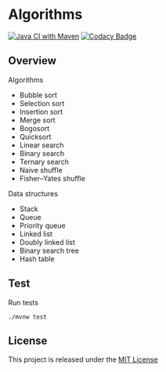 # Algorithms
[![Java CI with Maven](https://github.com/nmuzychuk/algorithms/actions/workflows/maven.yml/badge.svg)](https://github.com/nmuzychuk/algorithms/actions/workflows/maven.yml)
[![Codacy Badge](https://api.codacy.com/project/badge/Grade/34ce58f5d3e4458fa64596699c09432c)](https://www.codacy.com/app/nmuzychuk/algorithms)

## Overview
Algorithms
- Bubble sort
- Selection sort
- Insertion sort
- Merge sort
- Bogosort
- Quicksort
 - Linear search
- Binary search
- Ternary search
- Naive shuffle
- Fisher–Yates shuffle
    
Data structures
- Stack
- Queue
- Priority queue
- Linked list
- Doubly linked list
- Binary search tree
- Hash table

## Test
Run tests
```
./mvnw test
```

## License
This project is released under the [MIT License](LICENSE.txt)
